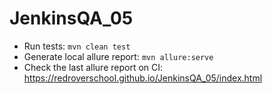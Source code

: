 # JenkinsQA_05

* Run tests: `mvn clean test`  
* Generate local allure report: `mvn allure:serve`
* Check the last allure report on CI: https://redroverschool.github.io/JenkinsQA_05/index.html
